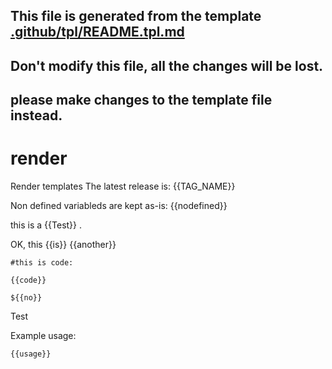 ## This file is generated from the template [.github/tpl/README.tpl.md](.github/tpl/README.tpl.md)
## Don't modify this file, all the changes will be lost. 
## please make changes to the template file instead.


# render
Render templates The latest release is: {{TAG_NAME}}

Non defined variableds are kept as-is: {{nodefined}}

this is a {{Test}} .

OK, this {{is}} {{another}} 

```
#this is code:

{{code}}

${{no}}
```

Test

Example usage:

```
{{usage}}

```

